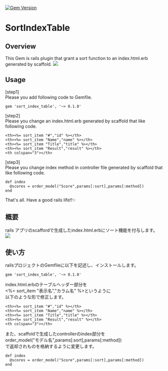 [![Gem Version](https://badge.fury.io/rb/sort_index_table.svg)](https://badge.fury.io/rb/sort_index_table)
# SortIndexTable
## Overview
This Gem is rails plugin that grant a sort function to an index.html.erb generated by scaffold.
![](http://www.gakusmemo.com/wp-content/uploads/2017/10/Untitled.gif)

## Usage
[step1]  
Please you add following code to Gemfile.

    gem 'sort_index_table', '~> 0.1.0'

[step2]  
Please you change an index.html.erb generated by scaffold that like following code.

    <th><%= sort_item "#","id" %></th>
    <th><%= sort_item "Name","name" %></th>
    <th><%= sort_item "Title","title" %></th>
    <th><%= sort_item "Result","result" %></th>
    <th colspan="3"></th>

[step3]  
Please you change index method in controller file generated by scaffold that like following code.

    def index
      @scores = order_model("Score",params[:sort],params[:method])
    end

That's all. Have a good rails life!!✨

## 概要
rails アプリのscaffordで生成したindex.html.erbにソート機能を付与します。
![](http://www.gakusmemo.com/wp-content/uploads/2017/10/Untitled.gif)

## 使い方
railsプロジェクトのGemfileに以下を記述し、インストールします。

    gem 'sort_index_table', '~> 0.1.0'

index.html.erbのテーブルヘッダー部分を  
<%= sort_item "表示名","カラム名" %>というように  
以下のような形で修正します。

    <th><%= sort_item "#","id" %></th>
    <th><%= sort_item "Name","name" %></th>
    <th><%= sort_item "Title","title" %></th>
    <th><%= sort_item "Result","result" %></th>
    <th colspan="3"></th>

また、scaffoldで生成したcontrollerのindex部分を  
order_model("モデル名",params[:sort],params[:method])  
で返却されものを格納するように変更します。

    def index
      @scores = order_model("Score",params[:sort],params[:method])
    end
